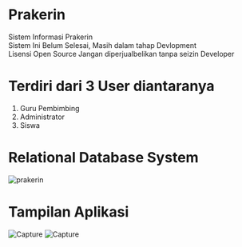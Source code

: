 # Prakerin
Sistem Informasi Prakerin <br>
Sistem Ini Belum Selesai, Masih dalam tahap Devlopment <br>
Lisensi Open Source Jangan diperjualbelikan tanpa seizin Developer <br>

# Terdiri dari 3 User diantaranya
1. Guru Pembimbing
2. Administrator
3. Siswa

# Relational Database System
![prakerin](https://user-images.githubusercontent.com/61740978/123885475-bff87980-d977-11eb-8187-53222b2e0d0e.png)

# Tampilan Aplikasi
![Capture](https://user-images.githubusercontent.com/61740978/123885730-3b5a2b00-d978-11eb-836c-3f5962ccf142.PNG)
![Capture](https://user-images.githubusercontent.com/61740978/123885996-b91e3680-d978-11eb-99d7-56941d84e926.PNG)
